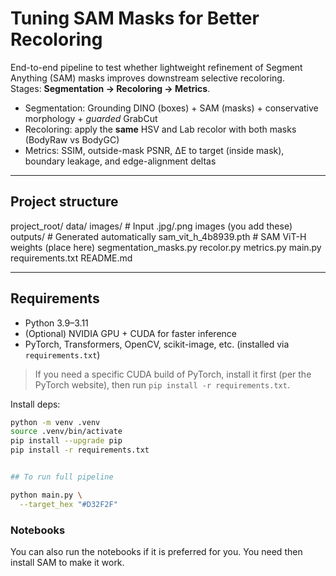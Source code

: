# Tuning SAM Masks for Better Recoloring

End-to-end pipeline to test whether lightweight refinement of Segment Anything (SAM) masks improves downstream selective recoloring.  
Stages: **Segmentation → Recoloring → Metrics**.

- Segmentation: Grounding DINO (boxes) + SAM (masks) + conservative morphology + *guarded* GrabCut  
- Recoloring: apply the **same** HSV and Lab recolor with both masks (BodyRaw vs BodyGC)  
- Metrics: SSIM, outside-mask PSNR, ΔE to target (inside mask), boundary leakage, and edge-alignment deltas

---

## Project structure
project_root/
data/
images/ # Input .jpg/.png images (you add these)
outputs/ # Generated automatically
sam_vit_h_4b8939.pth # SAM ViT-H weights (place here)
segmentation_masks.py
recolor.py
metrics.py
main.py
requirements.txt
README.md


---

## Requirements

- Python 3.9–3.11
- (Optional) NVIDIA GPU + CUDA for faster inference
- PyTorch, Transformers, OpenCV, scikit-image, etc. (installed via `requirements.txt`)

> If you need a specific CUDA build of PyTorch, install it first (per the PyTorch website), then run `pip install -r requirements.txt`.

Install deps:

```bash
python -m venv .venv
source .venv/bin/activate      
pip install --upgrade pip
pip install -r requirements.txt


## To run full pipeline

python main.py \
  --target_hex "#D32F2F"

```

### Notebooks
You can also run the notebooks if it is preferred for you. You need then install SAM to make it work. 